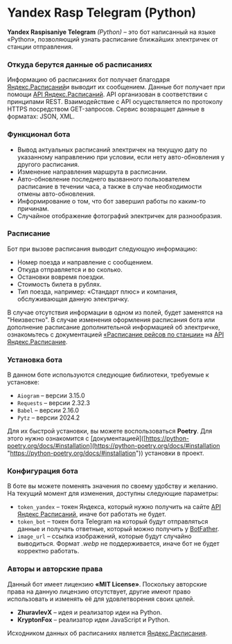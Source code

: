 # Yandex Rasp Telegram (Python)

**Yandex Raspisaniye Telegram** *(Python)* – это бот написанный на языке «Python», позволяющий узнать расписание ближайших электричек от станции отправления.
### Откуда берутся данные об расписаниях
Информацию об расписаниях бот получает благодаря [Яндекс.Расписаний](https://t.rasp.yandex.ru/)и выводит их сообщением. Данные бот получает при помощи [API Яндекс.Расписаний](https://yandex.ru/dev/rasp/). API организован в соответствии с принципами REST. Взаимодействие с API осуществляется по протоколу HTTPS посредством GET-запросов. Сервис возвращает данные в форматах: JSON, XML.
### Функционал бота

- Вывод актуальных расписаний электричек на текущую дату по указанному направлению при условии, если нету авто-обновления у другого расписания.
- Изменение направления маршрута в расписании.
- Авто-обновление последнего вызванного пользователем расписание в течении часа, а также в случае необходимости отмены авто-обновления.
- Информирование о том, что бот завершил работы по каким-то причинам.
- Случайное отображение фотографий электричек для разнообразия.
### Расписание

Бот при вызове расписания выводит следующую информацию:
- Номер поезда и направление с сообщением.
- Откуда отправляется и во сколько.
- Остановки вовремя поездки.
- Стоимость билета в рублях.
- Тип поезда, например: «Стандарт плюс» и компания, обслуживающая данную электричку.

В случае отсутствия информации в одном из полей, будет заменятся на "Неизвестно". В случае изменения оформления расписания бота или дополнение расписание дополнительной информацией об электричке, ознакомьтесь с документацией [«Расписание рейсов по станции»](https://yandex.ru/dev/rasp/doc/ru/reference/schedule-on-station) на [API Яндекс.Расписание](https://yandex.ru/dev/rasp/doc/ru/).

### Установка бота
 В данном боте используются следующие библиотеки, требуемые к установке:
 - `Aiogram` – версии 3.15.0
 - `Requests` – версии 2.32.3
 - `Babel` – версии 2.16.0
 - `Pytz` – версии 2024.2

Для их быстрой установки, вы можете воспользоваться **Poetry**. Для этого нужно ознакомится с [документацией]([https://python-poetry.org/docs/#installation](https://python-poetry.org/docs/#installation "https://python-poetry.org/docs/#installation")) установки в проект.
### Конфигурация бота
В боте вы можете поменять значения по своему удобству и желанию. На текущий момент для изменения, доступны следующие параметры:
- `token_yandex` – токен Яндекса, который нужно получить на сайте [API Яндекс Расписаний](https://yandex.ru/dev/rasp/raspapi#examples), иначе бот работать не будет.
- `token_bot` – токен бота Telegram на который будут отправляться данные и получать ответные, который можно получить у [BotFather](https://telegram.me/botfather).
- `image_url` – ссылка изображений, которые будут случайно выводиться. Формат *.webp* не поддерживается, иначе бот не будет корректно работать.
### Авторы и авторские права
Данный бот имеет лицензию **«MIT License»**. Поскольку авторские права на данную лицензию отсутствует, другие имеют право использовать и изменять её для удовлетворения своих целей.

- **ZhuravlevX** – идея и реализатор идеи на Python.
- **KryptonFox** – реализатор идеи JavaScript и Python.

Исходником данных об расписаниях является [Яндекс.Расписания](https://t.rasp.yandex.ru/).
